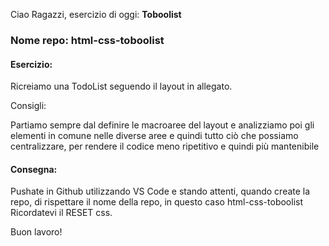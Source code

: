 Ciao Ragazzi,
esercizio di oggi: **Toboolist**

### Nome repo: html-css-toboolist

#### Esercizio:

Ricreiamo una TodoList seguendo il layout in allegato.

Consigli:

Partiamo sempre dal definire le macroaree del layout e analizziamo poi gli elementi in comune nelle diverse aree e quindi tutto ciò che possiamo centralizzare, per rendere il codice meno ripetitivo e quindi più mantenibile

#### Consegna:

Pushate in Github utilizzando VS Code e stando attenti, quando create la repo, di rispettare il nome della repo, in questo caso html-css-toboolist
Ricordatevi il RESET css.

Buon lavoro!
